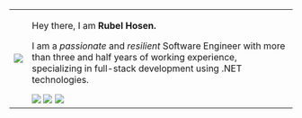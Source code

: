 <table>
  <tr>
      <td><img src="https://c.tenor.com/to0k0Ly8tDQAAAAi/busy-cat.gif"></td>
    <td>
      <div>
        <p>Hey there, I am <strong>Rubel Hosen.</strong></p>
        <p>I am a <em>passionate</em> and <em>resilient</em> Software Engineer with more than three and half years of working experience, specializing in full-stack development using .NET technologies.</p>
      </div>
      <a href="mailto:rubelhosen.cs@gmail.com" title="Email"><img src="https://img.icons8.com/pastel-glyph/30/000000/email--v1.png"/></a>
      <a href="https://rhosen.github.io/" title="Homepage"><img src="https://img.icons8.com/ios-glyphs/30/000000/portfolio.png"/></a>
      <a href="https://www.linkedin.com/in/rhosen/" title="LinkedIn"><img src="https://img.icons8.com/ios-glyphs/30/000000/linkedin.png"/></a>
    </td>
  </tr>
</table>
